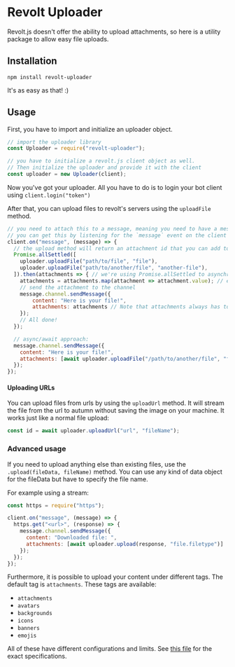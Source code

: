 # Revolt Uploader

Revolt.js doesn't offer the ability to upload attachments, so here is a utility package to allow easy file uploads.

## Installation

`npm install revolt-uploader`

It's as easy as that! :)

## Usage

First, you have to import and initialize an uploader object.

```javascript
// import the uploader library
const Uploader = require("revolt-uploader");

// you have to initialize a revolt.js client object as well.
// Then initialize the uploader and provide it with the client
const uploader = new Uploader(client);
```

Now you've got your uploader. All you have to do is to login your bot client using `client.login("token")`

After that, you can upload files to revolt's servers using the `uploadFile` method.

```javascript
// you need to attach this to a message, meaning you need to have a message object
// you can get this by listening for the `message` event on the client object but this is up to you
client.on("message", (message) => {
  // the upload method will return an attachment id that you can add to the message
  Promise.allSettled([
    uploader.uploadFile("path/to/file", "file"),
    uploader.uploadFile("path/to/another/file", "another-file"),
  ]).then(attachments => { // we're using Promise.allSettled to asynchronously upload all of them
    attachments = attachments.map(attachment => attachment.value); // extracting the value from the promises
    // send the attachment to the channel
    message.channel.sendMessage({
        content: "Here is your file!",
        attachments: attachments // Note that attachments always has to be an array, even if you're only uploading one file
    });
    // All done!
  });

  // async/await approach:
  message.channel.sendMessage({
    content: "Here is your file!",
    attachments: [await uploader.uploadFile("/path/to/another/file", "file-name")]
  });
});
```

#### Uploading URLs

You can upload files from urls by using the `uploadUrl` method. It will stream the file from the url to autumn without saving the image on your machine.
It works just like a normal file upload:

```javascript
const id = await uploader.uploadUrl("url", "fileName");
```

### Advanced usage

If you need to upload anything else than existing files, use the `.upload(fileData, fileName)` method.
You can use any kind of data object for the fileData but have to specify the file name.

For example using a stream:

```javascript
const https = require("https");

client.on("message", (message) => {
  https.get("<url>", (response) => {
    message.channel.sendMessage({
      content: "Downloaded file: ",
      attachments: [await uploader.upload(response, "file.filetype")]
    });
  });
});
```

Furthermore, it is possible to upload your content under different tags. The default tag is `attachments`. These tags are available:

- `attachments`
- `avatars`
- `backgrounds`
- `icons`
- `banners`
- `emojis`

All of these have different configurations and limits. See [this file](https://github.com/revoltchat/autumn/blob/d5218727e56e986a4092ee635b10c3fd7c71e373/Autumn.toml#L7C2-L7C2) for the exact specifications.
